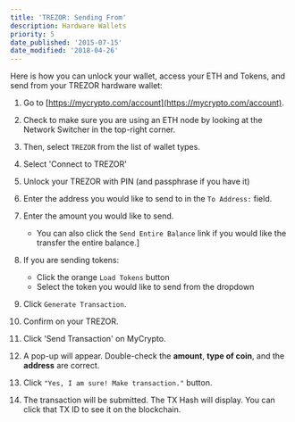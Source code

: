 ```yaml
---
title: 'TREZOR: Sending From'
description: Hardware Wallets
priority: 5
date_published: '2015-07-15'
date_modified: '2018-04-26'
---
```


Here is how you can unlock your wallet, access your ETH and Tokens, and send from your TREZOR hardware wallet:

1. Go to [https://mycrypto.com/account](https://mycrypto.com/account).

2. Check to make sure you are using an ETH node by looking at the Network Switcher in the top-right corner.

3. Then, select `TREZOR` from the list of wallet types.

3.  Select 'Connect to TREZOR'

4.  Unlock your TREZOR with PIN (and passphrase if you have it)

4. Enter the address you would like to send to in the `To Address:` field.

5. Enter the amount you would like to send.
	- You can also click the `Send Entire Balance` link if you would like the transfer the entire balance.]

6. If you are sending tokens:
	- Click the orange `Load Tokens` button
	- Select the token you would like to send from the dropdown

7. Click `Generate Transaction`.

8. Confirm on your TREZOR.

9. Click 'Send Transaction' on MyCrypto.

10. A pop-up will appear. Double-check the **amount**, **type of coin**, and the **address** are correct.

11. Click `"Yes, I am sure! Make transaction."` button.

12. The transaction will be submitted. The TX Hash will display. You can click that TX ID to see it on the blockchain.
